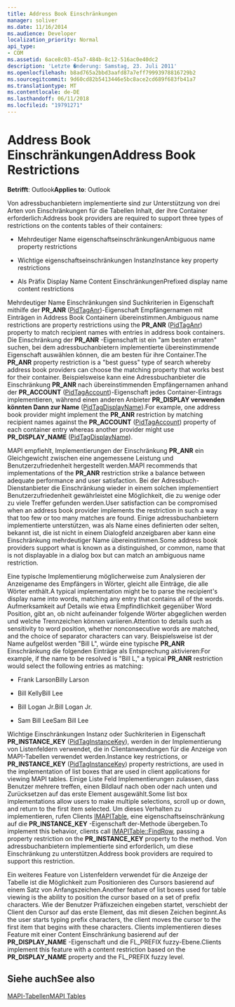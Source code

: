 ```yaml
---
title: Address Book Einschränkungen
manager: soliver
ms.date: 11/16/2014
ms.audience: Developer
localization_priority: Normal
api_type:
- COM
ms.assetid: 6ace8c03-45a7-484b-8c12-516ac0e40dc2
description: 'Letzte �nderung: Samstag, 23. Juli 2011'
ms.openlocfilehash: b8ad765a2bbd3aafd87a7eff79993978816729b2
ms.sourcegitcommit: 9d60cd82b5413446e5bc8ace2cd689f683fb41a7
ms.translationtype: MT
ms.contentlocale: de-DE
ms.lasthandoff: 06/11/2018
ms.locfileid: "19791271"
---
```

# <a name="address-book-restrictions"></a><span data-ttu-id="676fb-103">Address Book Einschränkungen</span><span class="sxs-lookup"><span data-stu-id="676fb-103">Address Book Restrictions</span></span>

  
  
<span data-ttu-id="676fb-104">**Betrifft**: Outlook</span><span class="sxs-lookup"><span data-stu-id="676fb-104">**Applies to**: Outlook</span></span> 
  
<span data-ttu-id="676fb-105">Von adressbuchanbietern implementierte sind zur Unterstützung von drei Arten von Einschränkungen für die Tabellen Inhalt, der ihre Container erforderlich:</span><span class="sxs-lookup"><span data-stu-id="676fb-105">Address book providers are required to support three types of restrictions on the contents tables of their containers:</span></span>
  
- <span data-ttu-id="676fb-106">Mehrdeutiger Name eigenschaftseinschränkungen</span><span class="sxs-lookup"><span data-stu-id="676fb-106">Ambiguous name property restrictions</span></span>
    
- <span data-ttu-id="676fb-107">Wichtige eigenschaftseinschränkungen Instanz</span><span class="sxs-lookup"><span data-stu-id="676fb-107">Instance key property restrictions</span></span>
    
- <span data-ttu-id="676fb-108">Als Präfix Display Name Content Einschränkungen</span><span class="sxs-lookup"><span data-stu-id="676fb-108">Prefixed display name content restrictions</span></span>
    
<span data-ttu-id="676fb-109">Mehrdeutiger Name Einschränkungen sind Suchkriterien in Eigenschaft mithilfe der **PR_ANR** ([PidTagAnr](pidtaganr-canonical-property.md))-Eigenschaft Empfängernamen mit Einträgen in Address Book Containern übereinstimmen.</span><span class="sxs-lookup"><span data-stu-id="676fb-109">Ambiguous name restrictions are property restrictions using the **PR_ANR** ([PidTagAnr](pidtaganr-canonical-property.md)) property to match recipient names with entries in address book containers.</span></span> <span data-ttu-id="676fb-110">Die Einschränkung der **PR_ANR** -Eigenschaft ist ein "am besten erraten" suchen, bei dem adressbuchanbietern implementierte übereinstimmende Eigenschaft auswählen können, die am besten für ihre Container.</span><span class="sxs-lookup"><span data-stu-id="676fb-110">The **PR_ANR** property restriction is a "best guess" type of search whereby address book providers can choose the matching property that works best for their container.</span></span> <span data-ttu-id="676fb-111">Beispielsweise kann eine Adressbuchanbieter die Einschränkung **PR_ANR** nach übereinstimmenden Empfängernamen anhand der **PR_ACCOUNT** ([PidTagAccount](pidtagaccount-canonical-property.md))-Eigenschaft jedes Container-Eintrags implementieren, während einen anderen Anbieter **PR_DISPLAY verwenden könnten Dann zur Name** ([PidTagDisplayName](pidtagdisplayname-canonical-property.md)).</span><span class="sxs-lookup"><span data-stu-id="676fb-111">For example, one address book provider might implement the **PR_ANR** restriction by matching recipient names against the **PR_ACCOUNT** ([PidTagAccount](pidtagaccount-canonical-property.md)) property of each container entry whereas another provider might use **PR_DISPLAY_NAME** ([PidTagDisplayName](pidtagdisplayname-canonical-property.md)).</span></span>
  
<span data-ttu-id="676fb-112">MAPI empfiehlt, Implementierungen der Einschränkung **PR_ANR** ein Gleichgewicht zwischen eine angemessene Leistung und Benutzerzufriedenheit hergestellt werden.</span><span class="sxs-lookup"><span data-stu-id="676fb-112">MAPI recommends that implementations of the **PR_ANR** restriction strike a balance between adequate performance and user satisfaction.</span></span> <span data-ttu-id="676fb-113">Bei der Adressbuch-Dienstanbieter die Einschränkung wieder in einem solchen implementiert Benutzerzufriedenheit gewährleistet eine Möglichkeit, die zu wenige oder zu viele Treffer gefunden werden.</span><span class="sxs-lookup"><span data-stu-id="676fb-113">User satisfaction can be compromised when an address book provider implements the restriction in such a way that too few or too many matches are found.</span></span> <span data-ttu-id="676fb-114">Einige adressbuchanbietern implementierte unterstützen, was als Name eines definierten oder selten, bekannt ist, die ist nicht in einem Dialogfeld anzeigbaren aber kann eine Einschränkung mehrdeutiger Name übereinstimmen.</span><span class="sxs-lookup"><span data-stu-id="676fb-114">Some address book providers support what is known as a distinguished, or common, name that is not displayable in a dialog box but can match an ambiguous name restriction.</span></span> 
  
<span data-ttu-id="676fb-115">Eine typische Implementierung möglicherweise zum Analysieren der Anzeigename des Empfängers in Wörter, gleicht alle Einträge, die alle Wörter enthält.</span><span class="sxs-lookup"><span data-stu-id="676fb-115">A typical implementation might be to parse the recipient's display name into words, matching any entry that contains all of the words.</span></span> <span data-ttu-id="676fb-116">Aufmerksamkeit auf Details wie etwa Empfindlichkeit gegenüber Word Position, gibt an, ob nicht aufeinander folgende Wörter abgeglichen werden und welche Trennzeichen können variieren.</span><span class="sxs-lookup"><span data-stu-id="676fb-116">Attention to details such as sensitivity to word position, whether nonconsecutive words are matched, and the choice of separator characters can vary.</span></span> <span data-ttu-id="676fb-117">Beispielsweise ist der Name aufgelöst werden "Bill L", würde eine typische **PR_ANR** Einschränkung die folgenden Einträge als Entsprechung aktivieren:</span><span class="sxs-lookup"><span data-stu-id="676fb-117">For example, if the name to be resolved is "Bill L," a typical **PR_ANR** restriction would select the following entries as matching:</span></span> 
  
- <span data-ttu-id="676fb-118">Frank Larson</span><span class="sxs-lookup"><span data-stu-id="676fb-118">Billy Larson</span></span>
    
- <span data-ttu-id="676fb-119">Bill Kelly</span><span class="sxs-lookup"><span data-stu-id="676fb-119">Bill Lee</span></span>
    
- <span data-ttu-id="676fb-120">Bill Logan Jr.</span><span class="sxs-lookup"><span data-stu-id="676fb-120">Bill Logan Jr.</span></span> 
    
- <span data-ttu-id="676fb-121">Sam Bill Lee</span><span class="sxs-lookup"><span data-stu-id="676fb-121">Sam Bill Lee</span></span>
    
<span data-ttu-id="676fb-122">Wichtige Einschränkungen Instanz oder Suchkriterien in Eigenschaft **PR_INSTANCE_KEY** ([PidTagInstanceKey](pidtaginstancekey-canonical-property.md)), werden in der Implementierung von Listenfeldern verwendet, die in Clientanwendungen für die Anzeige von MAPI-Tabellen verwendet werden.</span><span class="sxs-lookup"><span data-stu-id="676fb-122">Instance key restrictions, or **PR_INSTANCE_KEY** ([PidTagInstanceKey](pidtaginstancekey-canonical-property.md)) property restrictions, are used in the implementation of list boxes that are used in client applications for viewing MAPI tables.</span></span> <span data-ttu-id="676fb-123">Einige Liste Feld Implementierungen zulassen, dass Benutzer mehrere treffen, einen Bildlauf nach oben oder nach unten und Zurücksetzen auf das erste Element ausgewählt.</span><span class="sxs-lookup"><span data-stu-id="676fb-123">Some list box implementations allow users to make multiple selections, scroll up or down, and return to the first item selected.</span></span> <span data-ttu-id="676fb-124">Um dieses Verhalten zu implementieren, rufen Clients [IMAPITable](imapitable-findrow.md), eine eigenschaftseinschränkung auf die **PR_INSTANCE_KEY** -Eigenschaft der-Methode übergeben.</span><span class="sxs-lookup"><span data-stu-id="676fb-124">To implement this behavior, clients call [IMAPITable::FindRow](imapitable-findrow.md), passing a property restriction on the **PR_INSTANCE_KEY** property to the method.</span></span> <span data-ttu-id="676fb-125">Von adressbuchanbietern implementierte sind erforderlich, um diese Einschränkung zu unterstützen.</span><span class="sxs-lookup"><span data-stu-id="676fb-125">Address book providers are required to support this restriction.</span></span> 
  
<span data-ttu-id="676fb-126">Ein weiteres Feature von Listenfeldern verwendet für die Anzeige der Tabelle ist die Möglichkeit zum Positionieren des Cursors basierend auf einem Satz von Anfangszeichen.</span><span class="sxs-lookup"><span data-stu-id="676fb-126">Another feature of list boxes used for table viewing is the ability to position the cursor based on a set of prefix characters.</span></span> <span data-ttu-id="676fb-127">Wie der Benutzer Präfixzeichen eingeben startet, verschiebt der Client den Cursor auf das erste Element, das mit diesen Zeichen beginnt.</span><span class="sxs-lookup"><span data-stu-id="676fb-127">As the user starts typing prefix characters, the client moves the cursor to the first item that begins with these characters.</span></span> <span data-ttu-id="676fb-128">Clients implementieren dieses Feature mit einer Content Einschränkung basierend auf der **PR_DISPLAY_NAME** -Eigenschaft und die FL_PREFIX fuzzy-Ebene.</span><span class="sxs-lookup"><span data-stu-id="676fb-128">Clients implement this feature with a content restriction based on the **PR_DISPLAY_NAME** property and the FL_PREFIX fuzzy level.</span></span> 
  
## <a name="see-also"></a><span data-ttu-id="676fb-129">Siehe auch</span><span class="sxs-lookup"><span data-stu-id="676fb-129">See also</span></span>



[<span data-ttu-id="676fb-130">MAPI-Tabellen</span><span class="sxs-lookup"><span data-stu-id="676fb-130">MAPI Tables</span></span>](mapi-tables.md)

